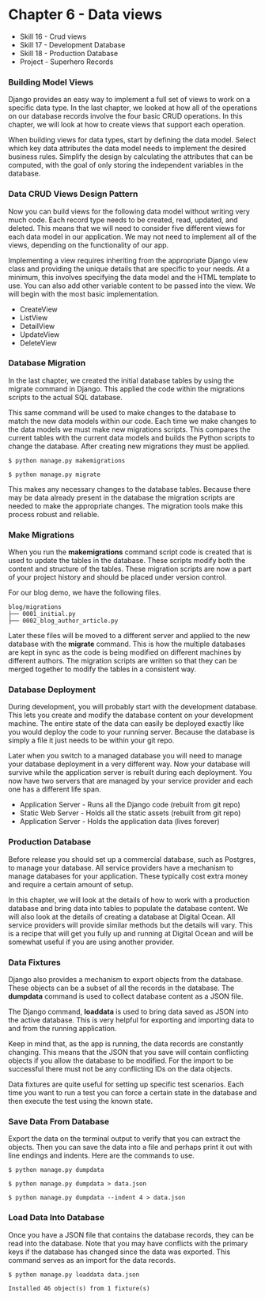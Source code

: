 # Chapter 6 - Data views

- Skill 16 - Crud views
- Skill 17 - Development Database
- Skill 18 - Production Database
- Project - Superhero Records



### Building Model Views

Django provides an easy way to implement a full set of views to work on a
specific data type. In the last chapter, we looked at how all of the operations
on our database records involve the four basic CRUD operations. In this
chapter, we will look at how to create views that support each operation.

When building views for data types, start by defining the data model. Select
which key data attributes the data model needs to implement the desired
business rules. Simplify the design by calculating the attributes that can
be computed, with the goal of only storing the independent variables in the database.


### Data CRUD Views Design Pattern

Now you can build views for the following data model without writing very much code.
Each record type needs to be created, read, updated, and deleted. This means
that we will need to consider five different views for each data model in
our application.  We may not need to implement all of the views, depending on
the functionality of our app.

Implementing a view requires inheriting from the appropriate Django view class
and providing the unique details that are specific to your needs.  At a minimum,
this involves specifying the data model and the HTML template to use.
You can also add other variable content to be passed into the view. We will
begin with the most basic implementation.

* CreateView
* ListView
* DetailView
* UpdateView
* DeleteView


### Database Migration

In the last chapter, we created the initial database tables by using the migrate
command in Django. This applied the code within the migrations scripts to
the actual SQL database.

This same command will be used to make changes to the database to match the 
new data models within our code. Each time we make changes to the data models
we must make new migrations scripts. This compares the current tables with the
current data models and builds the Python scripts to change the database.
After creating new migrations they must be applied.

    $ python manage.py makemigrations

    $ python manage.py migrate

This makes any necessary changes to the database tables. Because there may be
data already present in the database the migration scripts are needed to make
the appropriate changes.  The migration tools make this 
process robust and reliable.


### Make Migrations

When you run the **makemigrations** command script code is created that is
used to update the tables in the database. These scripts modify both the 
content and structure of the tables. These migration scripts are now a part
of your project history and should be placed under version control.

For our blog demo, we have the following files.

    blog/migrations
    ├── 0001_initial.py
    ├── 0002_blog_author_article.py


Later these files will be moved to a different server and applied to the new
database with the **migrate** command.  This is how the multiple databases are
kept in sync as the code is being modified on different machines by different
authors. The migration scripts are written so that they can be merged together
to modify the tables in a consistent way.


### Database Deployment

During development, you will probably start with the development database. This
lets you create and modify the database content on your development machine.
The entire state of the data can easily be deployed exactly like you would deploy
the code to your running server. Because the database is simply a file it
just needs to be within your git repo.

Later when you switch to a managed database you will need to manage your database
deployment in a very different way. Now your database will survive while the 
application server is rebuilt during each deployment. You now have two servers
that are managed by your service provider and each one has a different life span.

* Application Server - Runs all the Django code (rebuilt from git repo)
* Static Web Server - Holds all the static assets (rebuilt from git repo)
* Application Server - Holds the application data (lives forever)


### Production Database

Before release you should set up a commercial database, such as Postgres, to 
manage your database. All service providers have a mechanism to manage
databases for your application. These typically cost extra money and require
a certain amount of setup.

In this chapter, we will look at the details of how to work with a production
database and bring data into tables to populate the database content.
We will also look at the details of creating a database at Digital Ocean.
All service providers will provide similar methods but the details will vary.
This is a recipe that will get you fully up and running at Digital Ocean and will 
be somewhat useful if you are using another provider.


### Data Fixtures

Django also provides a mechanism to export objects from the database. These
objects can be a subset of all the records in the database. The **dumpdata**
command is used to collect database content as a JSON file.

The Django command, **loaddata** is used to bring data saved as JSON into
the active database. This is very helpful for exporting and importing data
to and from the running application.

Keep in mind that, as the app is running, the data records are constantly changing.
This means that the JSON that you save will contain conflicting objects if you
allow the database to be modified.  For the import to be successful there must
not be any conflicting IDs on the data objects.

Data fixtures are quite useful for setting up specific test scenarios. Each
time you want to run a test you can force a certain state in the database and
then execute the test using the known state.


### Save Data From Database

Export the data on the terminal output to verify that you can extract the objects.  Then you
can save the data into a file and perhaps print it out with line endings and indents.  Here are
the commands to use.

    $ python manage.py dumpdata

    $ python manage.py dumpdata > data.json

    $ python manage.py dumpdata --indent 4 > data.json


### Load Data Into Database

Once you have a JSON file that contains the database records, they can be read into the database.
Note that you may have conflicts with the primary keys if the database has changed since the data
was exported.  This command serves as an import for the data records.

    $ python manage.py loaddata data.json

    Installed 46 object(s) from 1 fixture(s)


